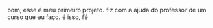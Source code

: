 bom, esse é meu primeiro projeto. 
fiz com a ajuda do professor de um curso que eu faço.
é isso, fé
